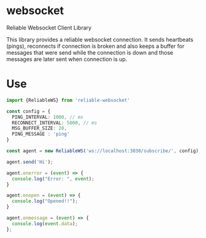# websocket
Reliable Websocket Client Library

This library provides a reliable websocket connection. It sends heartbeats (pings), reconnects if connection is broken and also keeps a buffer for messages that were send while the connection is down and those messages are later sent when connection is up.

# Use
```ts
import {ReliableWS} from 'reliable-websocket'

const config = {
  PING_INTERVAL: 1000, // ms
  RECONNECT_INTERVAL: 5000, // ms
  MSG_BUFFER_SIZE: 20,
  PING_MESSAGE : 'ping'
}

const agent = new ReliableWS('ws://localhost:3030/subscribe/', config);

agent.send('Hi');

agent.onerror = (event) => {
  console.log("Error: ", event);
}

agent.onopen = (event) => {
  console.log("Opened!!");
}

agent.onmessage = (event) => {
  console.log(event.data);
};
```
